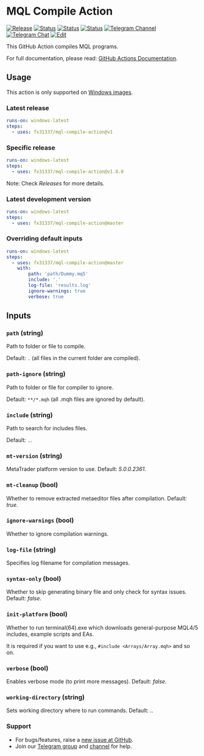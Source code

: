 # MQL Compile Action

[![Release][github-release-image]][github-release-link]
[![Status][gha-image-action-master]][gha-link-action-master]
[![Status][gha-image-lint-master]][gha-link-lint-master]
[![Status][gha-image-test-master]][gha-link-test-master]
[![Telegram Channel][tg-channel-image]][tg-channel-link]
[![Telegram Chat][tg-chat-image]][tg-chat-link]
[![Edit][gh-edit-badge]][gh-edit-link]

This GitHub Action compiles MQL programs.

For full documentation, please read: [GitHub Actions Documentation](https://help.github.com/en/actions).

## Usage

This action is only supported on [Windows images](https://github.com/actions/virtual-environments).

### Latest release

```yaml
runs-on: windows-latest
steps:
  - uses: fx31337/mql-compile-action@v1
```

### Specific release

```yaml
runs-on: windows-latest
steps:
  - uses: fx31337/mql-compile-action@v1.0.0
```

Note: Check *Releases* for more details.

### Latest development version

```yaml
runs-on: windows-latest
steps:
  - uses: fx31337/mql-compile-action@master
```

### Overriding default inputs

```yaml
runs-on: windows-latest
steps:
  - uses: fx31337/mql-compile-action@master
    with:
        path: 'path/Dummy.mq5'
        include: '.'
        log-file: 'results.log'
        ignore-warnings: true
        verbose: true
```

## Inputs

### `path` (string)

Path to folder or file to compile.

Default: `.` (all files in the current folder are compiled).

### `path-ignore` (string)

Path to folder or file for compiler to ignore.

Default: `**/*.mqh` (all .mqh files are ignored by default).

### `include` (string)

Path to search for includes files.

Default: `.`.

### `mt-version` (string)

MetaTrader platform version to use. Default: *5.0.0.2361*.

### `mt-cleanup` (bool)

Whether to remove extracted metaeditor files after compilation. Default: *true*.

### `ignore-warnings` (bool)

Whether to ignore compilation warnings.

### `log-file` (string)

Specifies log filename for compilation messages.

### `syntax-only` (bool)

Whether to skip generating binary file and only check for syntax issues. Default: *false*.

### `init-platform` (bool)

Whether to run terminal(64).exe which downloads general-purpose MQL4/5 includes, example scripts and EAs.

It is required if you want to use e.g., `#include <Arrays/Array.mqh>` and so on.

### `verbose` (bool)

Enables verbose mode (to print more messages). Default: *false*.

### `working-directory` (string)

Sets working directory where to run commands. Default: *.*.

### Support

- For bugs/features, raise a [new issue at GitHub](https://github.com/EA31337/MQL-Compile-Action/issues).
- Join our [Telegram group](https://t.me/EA31337) and [channel](https://t.me/EA31337_Announcements) for help.

<!-- Named links -->

[github-release-image]: https://img.shields.io/github/release/FX31337/MQL-Compile-Action.svg?logo=github
[github-release-link]: https://github.com/FX31337/MQL-Compile-Action/releases

[gh-edit-badge]: https://img.shields.io/badge/GitHub-edit-purple.svg?logo=github
[gh-edit-link]: https://github.dev/FX31337/MQL-Compile-Action

[tg-channel-image]: https://img.shields.io/badge/Telegram-news-0088CC.svg?logo=telegram
[tg-channel-link]: https://t.me/EA31337_News
[tg-chat-image]: https://img.shields.io/badge/Telegram-chat-0088CC.svg?logo=telegram
[tg-chat-link]: https://t.me/EA31337

[gha-link-action-master]: https://github.com/FX31337/MQL-Compile-Action/actions?query=workflow%3AAction+branch%3Amaster
[gha-image-action-master]: https://github.com/FX31337/MQL-Compile-Action/workflows/Action/badge.svg
[gha-link-lint-master]: https://github.com/FX31337/MQL-Compile-Action/actions?query=workflow%3ALint+branch%3Amaster
[gha-image-lint-master]: https://github.com/FX31337/MQL-Compile-Action/workflows/Lint/badge.svg
[gha-link-test-master]: https://github.com/FX31337/MQL-Compile-Action/actions?query=workflow%3ATest+branch%3Amaster
[gha-image-test-master]: https://github.com/FX31337/MQL-Compile-Action/workflows/Test/badge.svg
